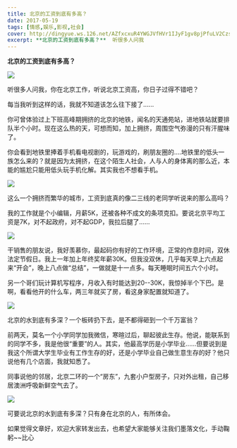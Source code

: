 ```yaml
---
title: 北京的工资到底有多高？
date: 2017-05-19
tags: [情感,娱乐,影视,社会]
cover: http://dingyue.ws.126.net/AZfxcxuR4YWGJVfHVr1IJyF1gv8pjPfuLV2Czs=iCr8C31495181232560.jpg
excerpt: **北京的工资到底有多高？**  听很多人问我
---
```

**北京的工资到底有多高？**

![](http://dingyue.ws.126.net/AZfxcxuR4YWGJVfHVr1IJyF1gv8pjPfuLV2Czs=iCr8C31495181232560.jpg)  

听很多人问我，你在北京工作，听说北京工资高，你日子过得不错吧？

每当我听到这样的话，我就不知道该怎么往下接了......

你可曾体验过上下班高峰期拥挤的北京的地铁，闻名的天通苑站，进地铁站就要排队半个小时。现在这么热的天，可想而知，加上拥挤，周围空气弥漫的只有汗腥味了。

你会看到地铁里捧着手机看电视剧的，玩游戏的，刷朋友圈的....地铁里的低头一族怎么来的？就是因为太拥挤，在这个陌生人社会，人与人的身体离的那么近，本能的尴尬只能用低头玩手机化解。其实我也不想看手机。

![](http://dingyue.ws.126.net/JhVkUhiDqhXNR1ZsO4Pxrgoo2fQ5oWotXMbbDMxorllo21495181232560compressflag.jpg)  

这么一个拥挤而繁华的城市，工资到底真的像二三线的老同学听说来的那么高吗？

我的工作就是个小编辑，月薪5K，还被各种不成文的条项克扣。要说北京平均工资是7K，对不起政府，对不起GDP，我拉后腿了......

![](http://dingyue.ws.126.net/VhJKeczacU1mqL==3RMAGOvVFaUYjMUhGHXHKWaKnDR5J1495181232560.jpg)  

干销售的朋友说，我好羡慕你，最起码你有好的工作环境，正常的作息时间，双休法定节假日。我上一年加上年终奖年薪30K。但我没双休，几乎每天早上六点起来“开会”，晚上八点做“总结”，一做就是十一点多。每天睡眠时间五六个小时。

另一个哥们玩计算机写程序，月收入有时能达到20--30K，我惊掉半个下巴。是啊，看看他开的什么车，两三年就买了房，看这身家配置就知道了。

![](http://dingyue.ws.126.net/LynSNjrbv9Pa6Dpxp7cRrjljSd65CINsiI1GexK6Yv43I1495181232561.jpg)  

北京的水到底有多深？一个板砖扔下去，是不都得砸到一个千万富翁？

前两天，莫名一个小学同学加我微信，寒暄过后，聊起彼此生存。他说，能联系到的同学不多，我是他很“重要”的人。其实，他最高学历是小学毕业......但要说到是我这个所谓大学生毕业有工作生存的好，还是小学毕业自己做生意生存的好？他只说他有几个店面，我就知悉了。

同事说他的邻居，北京二环的一个“房东”，九套小户型房子，只对外出租，自己移居澳洲呼吸新鲜空气去了。

![](http://dingyue.ws.126.net/UjZnmjR3hO21kQIF1oRmW0yCyr3Kjk9NVNXqdTcTiqFVP1495181232561.jpg)  

可要说北京的水到底有多深？只有身在北京的人，有所体会。

如果觉得文章好，欢迎大家转发出去，也希望大家能够关注我们墨落文化，手动鞠躬~~比心

